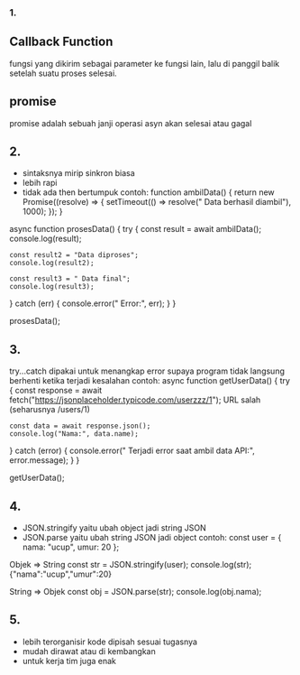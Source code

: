 ### 1. ###
## Callback Function ##
fungsi yang dikirim sebagai parameter ke fungsi lain, lalu di panggil balik setelah suatu proses selesai.
## promise ##
promise adalah sebuah janji operasi asyn akan selesai atau gagal

## 2. ##
- sintaksnya mirip sinkron biasa
- lebih rapi
- tidak ada then bertumpuk
contoh:
function ambilData() {
  return new Promise((resolve) => {
    setTimeout(() => resolve(" Data berhasil diambil"), 1000);
  });
}

async function prosesData() {
  try {
    const result = await ambilData();
    console.log(result);

    const result2 = "Data diproses";
    console.log(result2);

    const result3 = " Data final";
    console.log(result3);
  } catch (err) {
    console.error(" Error:", err);
  }
}

prosesData();

## 3. ##
try...catch dipakai untuk menangkap error supaya program tidak langsung berhenti ketika terjadi kesalahan
contoh:
async function getUserData() {
  try {
    const response = await fetch("https://jsonplaceholder.typicode.com/userzzz/1"); 
     URL salah (seharusnya /users/1)

    const data = await response.json();
    console.log("Nama:", data.name);
  } catch (error) {
    console.error(" Terjadi error saat ambil data API:", error.message);
  }
}

getUserData();

## 4. ##
- JSON.stringify yaitu ubah object jadi string JSON
- JSON.parse yaitu ubah string JSON jadi object
contoh:
const user = { nama: "ucup", umur: 20 };

Objek => String
const str = JSON.stringify(user);
console.log(str); 
{"nama":"ucup","umur":20}

String => Objek
const obj = JSON.parse(str);
console.log(obj.nama); 

## 5.
- lebih terorganisir kode dipisah sesuai tugasnya
- mudah dirawat atau di kembangkan
- untuk kerja tim juga enak


